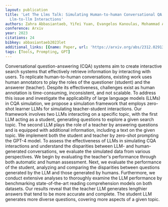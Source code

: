 ```yaml
---
layout: publication
title: 'Let The Llms Talk: Simulating Human-to-human Conversational QA Via Zero-shot
  Llm-to-llm Interactions'
authors: Zahra Abbasiantaeb, Yifei Yuan, Evangelos Kanoulas, Mohammad Aliannejadi
conference: Arxiv
year: 2023
citations: 24
bibkey: abbasiantaeb2023let
additional_links: [{name: Paper, url: 'https://arxiv.org/abs/2312.02913'}]
tags: [Tools, Prompting, GPT]
---
```

Conversational question-answering (CQA) systems aim to create interactive
search systems that effectively retrieve information by interacting with users.
To replicate human-to-human conversations, existing work uses human annotators
to play the roles of the questioner (student) and the answerer (teacher).
Despite its effectiveness, challenges exist as human annotation is
time-consuming, inconsistent, and not scalable. To address this issue and
investigate the applicability of large language models (LLMs) in CQA
simulation, we propose a simulation framework that employs zero-shot learner
LLMs for simulating teacher-student interactions. Our framework involves two
LLMs interacting on a specific topic, with the first LLM acting as a student,
generating questions to explore a given search topic. The second LLM plays the
role of a teacher by answering questions and is equipped with additional
information, including a text on the given topic. We implement both the student
and teacher by zero-shot prompting the GPT-4 model. To assess the effectiveness
of LLMs in simulating CQA interactions and understand the disparities between
LLM- and human-generated conversations, we evaluate the simulated data from
various perspectives. We begin by evaluating the teacher's performance through
both automatic and human assessment. Next, we evaluate the performance of the
student, analyzing and comparing the disparities between questions generated by
the LLM and those generated by humans. Furthermore, we conduct extensive
analyses to thoroughly examine the LLM performance by benchmarking
state-of-the-art reading comprehension models on both datasets. Our results
reveal that the teacher LLM generates lengthier answers that tend to be more
accurate and complete. The student LLM generates more diverse questions,
covering more aspects of a given topic.